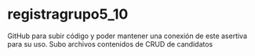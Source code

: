 # registragrupo5_10
GitHub para subir código y poder mantener una conexión de este asertiva para su uso.
Subo archivos contenidos de CRUD de candidatos